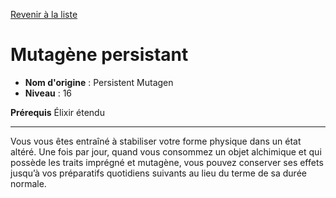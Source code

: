 [Revenir à la liste](..)

# Mutagène persistant

 * **Nom d'origine** : Persistent Mutagen
 * **Niveau** : 16


<p><strong>Prérequis</strong> Élixir étendu</p>
<hr>
<p>Vous vous êtes entraîné à stabiliser votre forme physique dans un état altéré. Une fois par jour, quand vous consommez un objet alchimique et qui possède les traits imprégné et mutagène, vous pouvez conserver ses effets jusqu’à vos préparatifs quotidiens suivants au lieu du terme de sa durée normale.</p>